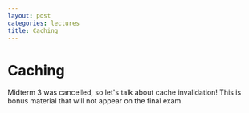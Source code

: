 ```yaml
---
layout: post
categories: lectures
title: Caching
---
```


# Caching

Midterm 3 was cancelled, so let's talk about cache invalidation! This is
bonus material that will not appear on the final exam.
